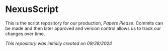# NexusScript
This is the script repository for our production, _Papers Please_. Commits can be made and then later approved and version control allows us to track our changes over time. 

_This repository was initially created on 09/28/2024_ 
